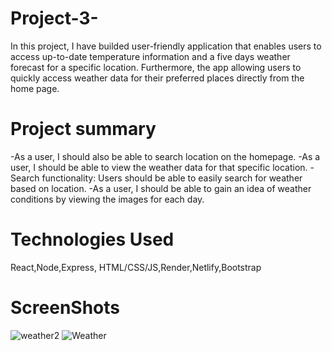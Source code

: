# Project-3-

In this project, I have builded user-friendly application that enables users to access up-to-date temperature information and a five days weather forecast for a specific location.
Furthermore, the app  allowing users to quickly access weather data for their preferred places directly from the home page.

# Project summary
-As a user, I should also be able to search location on the homepage.
-As a user, I should be able to view the weather data for that specific location.
-Search functionality: Users should be able to easily search for weather based on location.
-As a user, I should be able to gain an idea of weather conditions by viewing the images for each day.

# Technologies Used
React,Node,Express, HTML/CSS/JS,Render,Netlify,Bootstrap

# ScreenShots 
![weather2](https://github.com/mustafacev/Project-3-/assets/122946494/6b9401dc-8d33-4496-8bea-288cf63e091e)
![Weather](https://github.com/mustafacev/Project-3-/assets/122946494/17ff2339-7867-41f8-beb8-f3067fb73f87)
